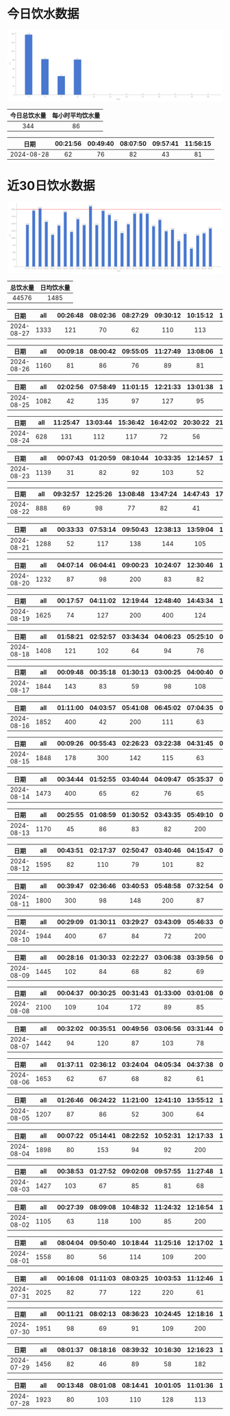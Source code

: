 # 今日饮水数据

<div align=center>
<img src="today.png" style="zoom: 100%;" />

| 今日总饮水量 | 每小时平均饮水量 |
| :----: | :----: |
| 344 | 86 |
</div>

| 日期 | 00:21:56 | 00:49:40 | 08:07:50 | 09:57:41 | 11:56:15 |
| :----: | :----: | :----: | :----: | :----: | :----: |
| 2024-08-28 | 62 | 76 | 82 | 43 | 81 |

# 近30日饮水数据

<div align=center>
<img src="30.png"style="zoom: 100%;" />

| 总饮水量 | 日均饮水量 |
| :----: | :----: |
| 44576 | 1485 |
</div>

| 日期 | all | 00:26:48 | 08:02:36 | 08:27:29 | 09:30:12 | 10:15:12 | 12:14:11 | 13:05:37 | 14:35:14 | 16:19:46 | 17:31:05 | 19:11:05 | 20:10:50 | 20:56:26 | 22:27:22 |
| :----: | :----: | :----: | :----: | :----: | :----: | :----: | :----: | :----: | :----: | :----: | :----: | :----: | :----: | :----: | :----: |
| 2024-08-27 | 1333 | 121 | 70 | 62 | 110 | 113 | 112 | 102 | 115 | 89 | 67 | 146 | 61 | 76 | 89 |

| 日期 | all | 00:09:18 | 08:00:42 | 09:55:05 | 11:27:49 | 13:08:06 | 13:09:44 | 13:30:18 | 15:10:56 | 16:26:15 | 16:59:54 | 20:02:25 | 20:53:37 | 22:42:14 |
| :----: | :----: | :----: | :----: | :----: | :----: | :----: | :----: | :----: | :----: | :----: | :----: | :----: | :----: | :----: |
| 2024-08-26 | 1160 | 81 | 86 | 76 | 89 | 81 | 147 | 196 | 89 | 85 | 75 | 31 | 62 | 62 |

| 日期 | all | 02:02:56 | 07:58:49 | 11:01:15 | 12:21:33 | 13:01:38 | 14:18:35 | 15:14:18 | 16:07:55 | 18:27:03 | 19:10:21 | 20:07:30 | 20:27:37 | 23:42:01 |
| :----: | :----: | :----: | :----: | :----: | :----: | :----: | :----: | :----: | :----: | :----: | :----: | :----: | :----: | :----: |
| 2024-08-25 | 1082 | 42 | 135 | 97 | 127 | 95 | 101 | 81 | 43 | 75 | 56 | 76 | 51 | 103 |

| 日期 | all | 11:25:47 | 13:03:44 | 15:36:42 | 16:42:02 | 20:30:22 | 21:16:33 | 23:05:43 |
| :----: | :----: | :----: | :----: | :----: | :----: | :----: | :----: | :----: |
| 2024-08-24 | 628 | 131 | 112 | 117 | 72 | 56 | 65 | 75 |

| 日期 | all | 00:07:43 | 01:20:59 | 08:10:44 | 10:33:35 | 12:14:57 | 12:57:29 | 13:54:16 | 15:13:26 | 16:54:26 | 17:25:40 | 18:13:14 | 19:26:59 | 20:37:53 | 21:18:49 | 21:53:39 | 22:47:55 |
| :----: | :----: | :----: | :----: | :----: | :----: | :----: | :----: | :----: | :----: | :----: | :----: | :----: | :----: | :----: | :----: | :----: | :----: |
| 2024-08-23 | 1139 | 31 | 82 | 92 | 103 | 52 | 55 | 10 | 147 | 87 | 81 | 62 | 46 | 86 | 67 | 42 | 96 |

| 日期 | all | 09:32:57 | 12:25:26 | 13:08:48 | 13:47:24 | 14:47:43 | 17:36:59 | 20:11:49 | 20:51:57 | 21:40:46 | 22:06:57 | 22:56:15 | 23:40:32 |
| :----: | :----: | :----: | :----: | :----: | :----: | :----: | :----: | :----: | :----: | :----: | :----: | :----: | :----: |
| 2024-08-22 | 888 | 69 | 98 | 77 | 82 | 41 | 73 | 44 | 83 | 102 | 110 | 66 | 43 |

| 日期 | all | 00:33:33 | 07:53:14 | 09:50:43 | 12:38:13 | 13:59:04 | 15:41:10 | 16:38:17 | 17:01:25 | 17:39:25 | 18:47:36 | 19:35:47 | 20:01:59 | 21:29:30 | 22:15:55 |
| :----: | :----: | :----: | :----: | :----: | :----: | :----: | :----: | :----: | :----: | :----: | :----: | :----: | :----: | :----: | :----: |
| 2024-08-21 | 1288 | 52 | 117 | 138 | 144 | 105 | 84 | 81 | 76 | 80 | 87 | 88 | 35 | 126 | 75 |

| 日期 | all | 04:07:14 | 06:04:41 | 09:00:23 | 10:24:07 | 12:30:46 | 13:01:38 | 13:49:15 | 14:50:28 | 16:04:30 | 20:11:14 | 22:37:13 | 23:07:21 |
| :----: | :----: | :----: | :----: | :----: | :----: | :----: | :----: | :----: | :----: | :----: | :----: | :----: | :----: |
| 2024-08-20 | 1232 | 87 | 98 | 200 | 83 | 82 | 63 | 96 | 84 | 87 | 200 | 73 | 79 |

| 日期 | all | 00:17:57 | 04:11:02 | 12:19:44 | 12:48:40 | 14:43:34 | 15:11:11 | 15:53:00 | 17:00:21 | 19:51:46 | 21:39:51 | 22:27:02 |
| :----: | :----: | :----: | :----: | :----: | :----: | :----: | :----: | :----: | :----: | :----: | :----: | :----: |
| 2024-08-19 | 1625 | 74 | 127 | 200 | 400 | 124 | 76 | 89 | 96 | 102 | 250 | 87 |

| 日期 | all | 01:58:21 | 02:52:57 | 03:34:34 | 04:06:23 | 05:25:10 | 06:16:31 | 06:49:14 | 08:48:51 | 17:02:56 | 18:33:20 | 20:42:26 | 22:13:18 | 23:14:29 |
| :----: | :----: | :----: | :----: | :----: | :----: | :----: | :----: | :----: | :----: | :----: | :----: | :----: | :----: | :----: |
| 2024-08-18 | 1408 | 121 | 102 | 64 | 94 | 76 | 250 | 81 | 65 | 65 | 63 | 300 | 65 | 62 |

| 日期 | all | 00:09:48 | 00:35:18 | 01:30:13 | 03:00:25 | 04:00:40 | 05:37:34 | 06:05:51 | 07:06:45 | 07:50:20 | 08:38:00 | 09:12:57 | 17:03:59 | 20:33:53 | 20:33:59 | 22:31:04 | 23:30:29 | 23:42:13 |
| :----: | :----: | :----: | :----: | :----: | :----: | :----: | :----: | :----: | :----: | :----: | :----: | :----: | :----: | :----: | :----: | :----: | :----: | :----: |
| 2024-08-17 | 1844 | 143 | 83 | 59 | 98 | 108 | 200 | 103 | 85 | 89 | 74 | 62 | 110 | 65 | 300 | 55 | 64 | 146 |

| 日期 | all | 01:11:00 | 04:03:57 | 05:41:08 | 06:45:02 | 07:04:35 | 07:51:28 | 08:28:54 | 15:45:41 | 18:26:53 | 18:30:01 | 20:31:01 | 21:51:36 | 22:27:30 | 22:28:58 |
| :----: | :----: | :----: | :----: | :----: | :----: | :----: | :----: | :----: | :----: | :----: | :----: | :----: | :----: | :----: | :----: |
| 2024-08-16 | 1852 | 400 | 42 | 200 | 111 | 63 | 94 | 62 | 36 | 300 | 113 | 112 | 98 | 73 | 148 |

| 日期 | all | 00:09:26 | 00:55:43 | 02:26:23 | 03:22:38 | 04:31:45 | 05:34:30 | 07:54:03 | 08:33:00 | 09:47:53 | 17:59:59 | 18:41:22 | 19:12:09 | 20:33:54 | 21:24:01 | 21:27:57 | 22:44:10 | 23:50:21 |
| :----: | :----: | :----: | :----: | :----: | :----: | :----: | :----: | :----: | :----: | :----: | :----: | :----: | :----: | :----: | :----: | :----: | :----: | :----: |
| 2024-08-15 | 1848 | 178 | 300 | 142 | 115 | 63 | 73 | 88 | 74 | 32 | 100 | 96 | 62 | 78 | 73 | 178 | 59 | 137 |

| 日期 | all | 00:34:44 | 01:52:55 | 03:40:44 | 04:09:47 | 05:35:37 | 07:12:09 | 08:36:25 | 08:50:34 | 18:15:22 | 18:51:52 | 19:27:11 | 20:44:07 | 22:19:43 |
| :----: | :----: | :----: | :----: | :----: | :----: | :----: | :----: | :----: | :----: | :----: | :----: | :----: | :----: | :----: |
| 2024-08-14 | 1473 | 400 | 65 | 62 | 76 | 65 | 74 | 200 | 66 | 96 | 100 | 80 | 77 | 112 |

| 日期 | all | 00:25:55 | 01:08:59 | 01:30:52 | 03:43:35 | 05:49:10 | 07:42:22 | 08:13:00 | 08:28:32 | 09:28:33 | 18:57:51 | 20:35:44 |
| :----: | :----: | :----: | :----: | :----: | :----: | :----: | :----: | :----: | :----: | :----: | :----: | :----: |
| 2024-08-13 | 1170 | 45 | 86 | 83 | 82 | 200 | 62 | 86 | 73 | 86 | 300 | 67 |

| 日期 | all | 00:43:51 | 02:17:37 | 02:50:47 | 03:40:46 | 04:15:47 | 04:55:47 | 06:01:16 | 06:35:53 | 07:41:56 | 08:38:21 | 08:49:02 | 09:18:24 | 17:01:02 | 17:56:58 | 18:56:24 | 20:32:45 | 22:25:02 |
| :----: | :----: | :----: | :----: | :----: | :----: | :----: | :----: | :----: | :----: | :----: | :----: | :----: | :----: | :----: | :----: | :----: | :----: | :----: |
| 2024-08-12 | 1595 | 82 | 110 | 79 | 101 | 82 | 56 | 51 | 53 | 89 | 200 | 106 | 86 | 82 | 91 | 200 | 65 | 62 |

| 日期 | all | 00:39:47 | 02:36:46 | 03:40:53 | 05:48:58 | 07:32:54 | 08:25:42 | 16:26:58 | 16:28:59 | 17:26:18 | 18:26:02 | 21:22:30 | 22:23:51 |
| :----: | :----: | :----: | :----: | :----: | :----: | :----: | :----: | :----: | :----: | :----: | :----: | :----: | :----: |
| 2024-08-11 | 1800 | 300 | 98 | 148 | 200 | 87 | 94 | 84 | 139 | 61 | 300 | 89 | 200 |

| 日期 | all | 00:29:09 | 01:30:11 | 03:29:27 | 03:43:09 | 05:46:33 | 07:17:40 | 07:42:09 | 07:52:04 | 09:34:59 | 10:07:40 | 16:45:22 | 17:27:07 | 18:23:44 | 18:59:34 | 19:18:08 | 20:58:32 |
| :----: | :----: | :----: | :----: | :----: | :----: | :----: | :----: | :----: | :----: | :----: | :----: | :----: | :----: | :----: | :----: | :----: | :----: |
| 2024-08-10 | 1944 | 400 | 67 | 84 | 72 | 200 | 127 | 122 | 72 | 69 | 57 | 68 | 102 | 78 | 300 | 37 | 89 |

| 日期 | all | 00:28:16 | 01:30:33 | 02:22:27 | 03:06:38 | 03:39:56 | 04:38:18 | 05:42:47 | 06:53:27 | 07:00:27 | 07:51:00 | 08:35:05 | 16:51:52 | 20:04:42 | 20:54:40 | 21:21:48 |
| :----: | :----: | :----: | :----: | :----: | :----: | :----: | :----: | :----: | :----: | :----: | :----: | :----: | :----: | :----: | :----: | :----: |
| 2024-08-09 | 1445 | 102 | 84 | 68 | 82 | 69 | 97 | 200 | 78 | 110 | 69 | 48 | 76 | 200 | 90 | 72 |

| 日期 | all | 00:04:37 | 00:30:25 | 00:31:43 | 01:33:00 | 03:01:08 | 04:12:29 | 05:24:37 | 06:00:14 | 06:19:57 | 07:13:37 | 07:49:20 | 08:42:15 | 13:45:13 | 16:23:12 | 18:10:26 | 19:27:39 | 20:51:55 | 22:31:06 | 22:41:09 | 23:51:33 |
| :----: | :----: | :----: | :----: | :----: | :----: | :----: | :----: | :----: | :----: | :----: | :----: | :----: | :----: | :----: | :----: | :----: | :----: | :----: | :----: | :----: | :----: |
| 2024-08-08 | 2100 | 109 | 104 | 172 | 89 | 85 | 98 | 103 | 200 | 105 | 72 | 88 | 65 | 87 | 87 | 200 | 52 | 106 | 67 | 111 | 100 |

| 日期 | all | 00:32:02 | 00:35:51 | 00:49:56 | 03:06:56 | 03:31:44 | 06:32:48 | 12:50:02 | 16:48:19 | 18:18:22 | 20:03:57 | 20:30:18 | 22:36:22 |
| :----: | :----: | :----: | :----: | :----: | :----: | :----: | :----: | :----: | :----: | :----: | :----: | :----: | :----: |
| 2024-08-07 | 1442 | 94 | 120 | 87 | 103 | 78 | 200 | 79 | 93 | 200 | 85 | 103 | 200 |

| 日期 | all | 01:37:11 | 02:36:12 | 03:24:04 | 04:05:34 | 04:37:38 | 05:23:08 | 05:53:42 | 07:50:20 | 08:17:51 | 18:00:28 | 18:42:14 | 19:02:24 | 20:29:19 | 22:41:25 | 22:41:47 |
| :----: | :----: | :----: | :----: | :----: | :----: | :----: | :----: | :----: | :----: | :----: | :----: | :----: | :----: | :----: | :----: | :----: |
| 2024-08-06 | 1653 | 62 | 67 | 68 | 82 | 61 | 52 | 200 | 78 | 60 | 300 | 66 | 49 | 120 | 300 | 88 |

| 日期 | all | 01:26:46 | 06:24:22 | 11:21:00 | 12:41:10 | 13:55:12 | 15:06:18 | 15:35:09 | 16:32:14 | 17:15:48 | 20:28:14 | 22:39:44 |
| :----: | :----: | :----: | :----: | :----: | :----: | :----: | :----: | :----: | :----: | :----: | :----: | :----: |
| 2024-08-05 | 1207 | 87 | 86 | 52 | 300 | 64 | 57 | 62 | 86 | 42 | 71 | 300 |

| 日期 | all | 00:07:22 | 05:14:41 | 08:22:52 | 10:52:31 | 12:17:33 | 17:22:01 | 18:45:39 | 19:13:37 | 20:59:47 | 22:33:14 | 22:47:04 | 23:08:23 |
| :----: | :----: | :----: | :----: | :----: | :----: | :----: | :----: | :----: | :----: | :----: | :----: | :----: | :----: |
| 2024-08-04 | 1898 | 80 | 153 | 94 | 92 | 200 | 500 | 131 | 88 | 75 | 300 | 100 | 85 |

| 日期 | all | 00:38:53 | 01:27:52 | 09:02:08 | 09:57:55 | 11:27:48 | 12:54:39 | 16:25:37 | 18:16:49 | 20:11:59 | 20:56:03 | 21:45:50 | 23:07:13 |
| :----: | :----: | :----: | :----: | :----: | :----: | :----: | :----: | :----: | :----: | :----: | :----: | :----: | :----: |
| 2024-08-03 | 1427 | 103 | 67 | 85 | 81 | 68 | 300 | 112 | 89 | 300 | 78 | 103 | 41 |

| 日期 | all | 00:27:39 | 08:09:08 | 10:48:32 | 11:24:32 | 12:16:54 | 13:01:50 | 15:03:16 | 20:59:02 | 21:45:48 | 22:30:19 |
| :----: | :----: | :----: | :----: | :----: | :----: | :----: | :----: | :----: | :----: | :----: | :----: |
| 2024-08-02 | 1105 | 63 | 118 | 100 | 85 | 200 | 88 | 136 | 82 | 121 | 112 |

| 日期 | all | 08:04:04 | 09:50:40 | 10:18:44 | 11:25:16 | 12:17:02 | 13:02:16 | 13:21:46 | 15:14:24 | 16:02:22 | 17:00:40 | 17:31:42 | 19:39:35 | 20:09:57 | 20:23:31 | 21:11:17 | 22:01:55 |
| :----: | :----: | :----: | :----: | :----: | :----: | :----: | :----: | :----: | :----: | :----: | :----: | :----: | :----: | :----: | :----: | :----: | :----: |
| 2024-08-01 | 1558 | 80 | 56 | 114 | 109 | 200 | 68 | 82 | 93 | 63 | 98 | 86 | 76 | 81 | 65 | 200 | 87 |

| 日期 | all | 00:16:08 | 01:11:03 | 08:03:25 | 10:03:53 | 11:12:46 | 12:42:14 | 13:01:44 | 14:09:53 | 14:40:53 | 15:01:22 | 17:32:30 | 18:41:05 | 19:38:58 | 21:35:22 | 22:03:10 | 22:26:16 | 22:45:36 | 23:11:41 |
| :----: | :----: | :----: | :----: | :----: | :----: | :----: | :----: | :----: | :----: | :----: | :----: | :----: | :----: | :----: | :----: | :----: | :----: | :----: | :----: |
| 2024-07-31 | 2025 | 82 | 77 | 122 | 220 | 61 | 200 | 87 | 134 | 68 | 112 | 63 | 102 | 81 | 300 | 62 | 154 | 63 | 37 |

| 日期 | all | 00:11:21 | 08:02:13 | 08:36:23 | 10:24:45 | 12:18:16 | 13:03:10 | 14:00:53 | 15:58:05 | 16:18:26 | 17:49:41 | 18:17:47 | 19:35:47 | 19:49:03 | 20:16:56 | 21:43:37 | 21:46:27 | 21:58:32 | 23:18:14 |
| :----: | :----: | :----: | :----: | :----: | :----: | :----: | :----: | :----: | :----: | :----: | :----: | :----: | :----: | :----: | :----: | :----: | :----: | :----: | :----: |
| 2024-07-30 | 1951 | 98 | 69 | 91 | 109 | 200 | 63 | 96 | 82 | 115 | 121 | 78 | 104 | 81 | 85 | 300 | 101 | 86 | 72 |

| 日期 | all | 08:01:37 | 08:18:16 | 08:39:32 | 10:16:30 | 12:16:23 | 13:03:14 | 13:42:28 | 14:41:35 | 15:15:32 | 17:01:07 | 17:22:13 | 17:33:01 | 18:53:53 | 21:30:22 | 21:58:37 | 22:51:19 |
| :----: | :----: | :----: | :----: | :----: | :----: | :----: | :----: | :----: | :----: | :----: | :----: | :----: | :----: | :----: | :----: | :----: | :----: |
| 2024-07-29 | 1456 | 82 | 46 | 89 | 58 | 182 | 86 | 67 | 81 | 115 | 103 | 89 | 82 | 77 | 100 | 101 | 98 |

| 日期 | all | 00:13:48 | 08:01:08 | 08:14:41 | 10:01:05 | 11:01:36 | 12:19:50 | 13:01:48 | 13:52:01 | 14:17:38 | 15:11:51 | 16:13:29 | 16:35:48 | 18:02:18 | 18:46:45 | 20:24:31 | 21:42:24 | 22:13:59 | 22:28:09 |
| :----: | :----: | :----: | :----: | :----: | :----: | :----: | :----: | :----: | :----: | :----: | :----: | :----: | :----: | :----: | :----: | :----: | :----: | :----: | :----: |
| 2024-07-28 | 1923 | 80 | 103 | 110 | 128 | 113 | 300 | 82 | 85 | 103 | 73 | 92 | 103 | 76 | 53 | 78 | 77 | 67 | 200 |

